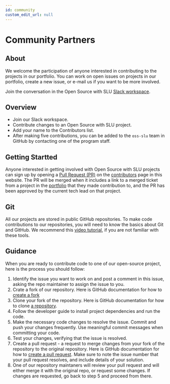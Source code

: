 ```yaml
---
id: community
custom_edit_url: null
---
```


# Community Partners

## About

We welcome the participation of anyone interested in contributing to the projects in our portfolio. You can work on open issues on projects in our portfolio, create a new issue, or e-mail us if you want to be more involved.

Join the conversation in the Open Source with SLU [Slack workspace](https://join.slack.com/t/oswslu/shared_invite/zt-24f0qhjbo-NkSfQ4LOg5wXxBdxP4vzfA).

## Overview

* Join our Slack workspace.
* Contribute changes to an Open Source with SLU project.
* Add your name to the Contributors list.
* After making five contributions, you can be added to the `oss-slu` team in GitHub by contacting one of the program staff.

## Getting Startted

Anyone interested in getting involved with Open Source with SLU projects can sign up by opening a [Pull Request (PR)](https://docs.github.com/en/pull-requests/collaborating-with-pull-requests/proposing-changes-to-your-work-with-pull-requests/creating-a-pull-request-from-a-fork) on the [contributors](contributors.md) page in this website. The PR will be merged when it includes a link to a merged ticket from a project in the [portfolio](../portfolio.md) that they made contribution to, and the PR has been approved by the current tech lead on that project.

## Git

All our projects are stored in public GitHub repositories. To make code contributions to our repositories, you will need to know the basics about Git and GitHub. We recommend this [video tutorial]("https://youtu.be/RGOj5yH7evk"), if you are not familiar with these tools.

## Guidance

When you are ready to contribute code to one of our open-source project, here is the process you should follow:

1. Identify the issue you want to work on and post a comment in this issue, asking the repo maintainer to assign the issue to you.
2. Crate a fork of our repository. Here is GitHub documentation for how to [create a fork]("https://docs.github.com/en/enterprise-cloud@latest/get-started/quickstart/fork-a-repo")
3. Clone your fork of the repository. Here is GitHub documentation for how to clone [a repository]("https://docs.github.com/en/repositories/creating-and-managing-repositories/cloning-a-repository").
4. Follow the developer guide to install project dependencies and run the code.
5. Make the necessary code changes to resolve the issue. Commit and push your changes frequently. Use meaningful commit messages when committing your code.
6. Test your changes, verifying that the issue is resolved.
7. Create a pull request - a request to merge changes from your fork of the repository to the original repository. Here is GitHub documentation for how to [create a pull request]("https://docs.github.com/en/pull-requests/collaborating-with-pull-requests/proposing-changes-to-your-work-with-pull-requests/creating-a-pull-request-from-a-fork"). Make sure to note the issue number that your pull request resolves, and include details of your solution.
8. One of our repository maintaners will review your pull request and will either merge it with the original repo, or request some changes. If changes are requested, go back to step 5 and proceed from there.
